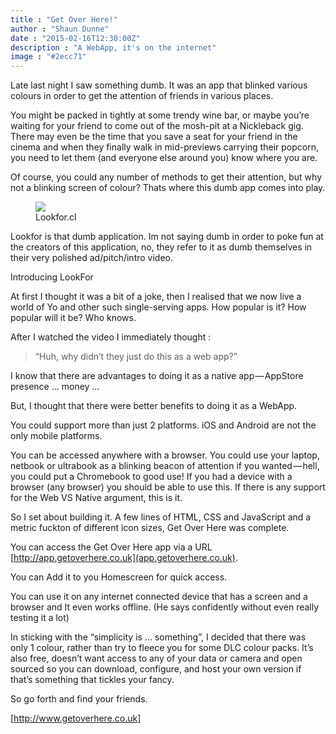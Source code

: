 ```yaml
---
title : "Get Over Here!"
author : "Shaun Dunne"
date : "2015-02-16T12:30:00Z"
description : "A WebApp, it's on the internet"
image : "#2ecc71"
---
```


Late last night I saw something dumb. It was an app that blinked various colours in order to get the attention of friends in various places.

You might be packed in tightly at some trendy wine bar, or maybe you’re waiting for your friend to come out of the mosh-pit at a Nickleback gig. There may even be the time that you save a seat for your friend in the cinema and when they finally walk in mid-previews carrying their popcorn, you need to let them (and everyone else around you) know where you are.

Of course, you could any number of methods to get their attention, but why not a blinking screen of colour? Thats where this dumb app comes into play.

<figure><img src="/assets/images/look_for_app.png" /><figcaption>Lookfor.cl</figcaption></figure>

Lookfor is that dumb application. Im not saying dumb in order to poke fun at the creators of this application, no, they refer to it as dumb themselves in their very polished ad/pitch/intro video.

Introducing LookFor

At first I thought it was a bit of a joke, then I realised that we now live a world of Yo and other such single-serving apps. How popular is it? How popular will it be? Who knows.

After I watched the video I immediately thought :

> “Huh, why didn’t they just do this as a web app?”

I know that there are advantages to doing it as a native app — AppStore presence &hellip; money &hellip;

But, I thought that there were better benefits to doing it as a WebApp.

You could support more than just 2 platforms. iOS and Android are not the only mobile platforms.

You can be accessed anywhere with a browser. You could use your laptop, netbook or ultrabook as a blinking beacon of attention if you wanted — hell, you could put a Chromebook to good use! If you had a device with a browser (any browser) you should be able to use this. If there is any support for the Web VS Native argument, this is it.

So I set about building it. A few lines of HTML, CSS and JavaScript and a metric fuckton of different icon sizes, Get Over Here was complete.

You can access the Get Over Here app via a URL [http://app.getoverhere.co.uk](app.getoverhere.co.uk).

You can Add it to you Homescreen for quick access.

You can use it on any internet connected device that has a screen and a browser and It even works offline. (He says confidently without even really testing it a lot)

In sticking with the “simplicity is &hellip; something”, I decided that there was only 1 colour, rather than try to fleece you for some DLC colour packs. It’s also free, doesn’t want access to any of your data or camera and open sourced so you can download, configure, and host your own version if that’s something that tickles your fancy.

So go forth and find your friends.

[http://www.getoverhere.co.uk]